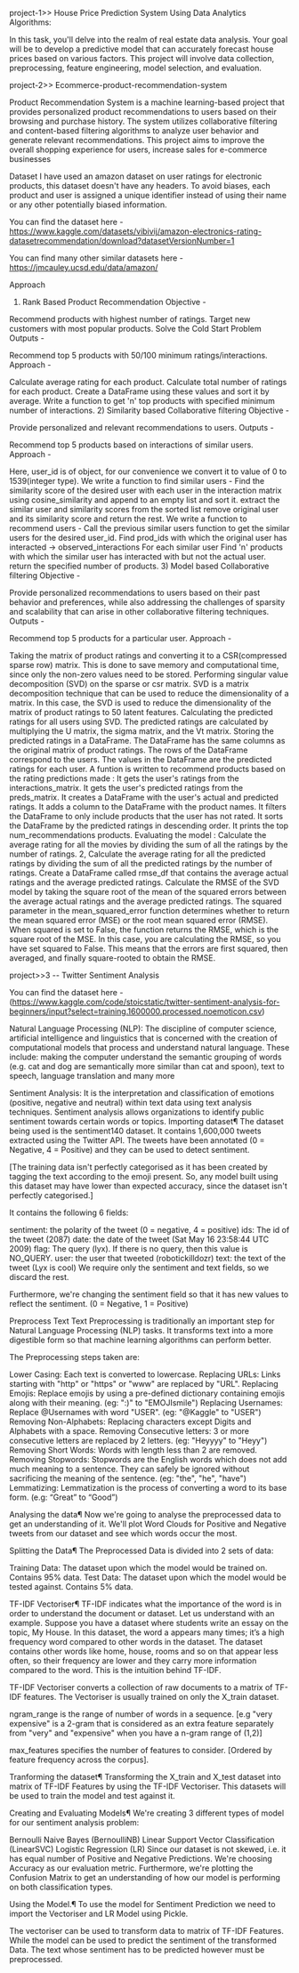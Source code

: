 project-1>> House Price Prediction System Using Data Analytics Algorithms:


In this task, you'll delve into the realm of real estate data analysis. Your goal will be to develop a predictive model that can accurately forecast house prices based on various factors.
This project will involve data collection, preprocessing, feature engineering, model selection, and evaluation.


project-2>> Ecommerce-product-recommendation-system


Product Recommendation System is a machine learning-based project that provides personalized product recommendations to users based on their browsing and purchase history. The system utilizes collaborative filtering and content-based filtering algorithms to analyze user behavior and generate relevant recommendations. This project aims to improve the overall shopping experience for users, increase sales for e-commerce businesses

Dataset
I have used an amazon dataset on user ratings for electronic products, this dataset doesn't have any headers. To avoid biases, each product and user is assigned a unique identifier instead of using their name or any other potentially biased information.

You can find the dataset here - https://www.kaggle.com/datasets/vibivij/amazon-electronics-rating-datasetrecommendation/download?datasetVersionNumber=1

You can find many other similar datasets here - https://jmcauley.ucsd.edu/data/amazon/

Approach
1) Rank Based Product Recommendation
Objective -

Recommend products with highest number of ratings.
Target new customers with most popular products.
Solve the Cold Start Problem
Outputs -

Recommend top 5 products with 50/100 minimum ratings/interactions.
Approach -

Calculate average rating for each product.
Calculate total number of ratings for each product.
Create a DataFrame using these values and sort it by average.
Write a function to get 'n' top products with specified minimum number of interactions.
2) Similarity based Collaborative filtering
Objective -

Provide personalized and relevant recommendations to users.
Outputs -

Recommend top 5 products based on interactions of similar users.
Approach -

Here, user_id is of object, for our convenience we convert it to value of 0 to 1539(integer type).
We write a function to find similar users -
Find the similarity score of the desired user with each user in the interaction matrix using cosine_similarity and append to an empty list and sort it.
extract the similar user and similarity scores from the sorted list
remove original user and its similarity score and return the rest.
We write a function to recommend users -
Call the previous similar users function to get the similar users for the desired user_id.
Find prod_ids with which the original user has interacted -> observed_interactions
For each similar user Find 'n' products with which the similar user has interacted with but not the actual user.
return the specified number of products.
3) Model based Collaborative filtering
Objective -

Provide personalized recommendations to users based on their past behavior and preferences, while also addressing the challenges of sparsity and scalability that can arise in other collaborative filtering techniques.
Outputs -

Recommend top 5 products for a particular user.
Approach -

Taking the matrix of product ratings and converting it to a CSR(compressed sparse row) matrix. This is done to save memory and computational time, since only the non-zero values need to be stored.
Performing singular value decomposition (SVD) on the sparse or csr matrix. SVD is a matrix decomposition technique that can be used to reduce the dimensionality of a matrix. In this case, the SVD is used to reduce the dimensionality of the matrix of product ratings to 50 latent features.
Calculating the predicted ratings for all users using SVD. The predicted ratings are calculated by multiplying the U matrix, the sigma matrix, and the Vt matrix.
Storing the predicted ratings in a DataFrame. The DataFrame has the same columns as the original matrix of product ratings. The rows of the DataFrame correspond to the users. The values in the DataFrame are the predicted ratings for each user.
A funtion is written to recommend products based on the rating predictions made :
It gets the user's ratings from the interactions_matrix.
It gets the user's predicted ratings from the preds_matrix.
It creates a DataFrame with the user's actual and predicted ratings.
It adds a column to the DataFrame with the product names.
It filters the DataFrame to only include products that the user has not rated.
It sorts the DataFrame by the predicted ratings in descending order.
It prints the top num_recommendations products.
Evaluating the model :
Calculate the average rating for all the movies by dividing the sum of all the ratings by the number of ratings. 2, Calculate the average rating for all the predicted ratings by dividing the sum of all the predicted ratings by the number of ratings.
Create a DataFrame called rmse_df that contains the average actual ratings and the average predicted ratings.
Calculate the RMSE of the SVD model by taking the square root of the mean of the squared errors between the average actual ratings and the average predicted ratings.
The squared parameter in the mean_squared_error function determines whether to return the mean squared error (MSE) or the root mean squared error (RMSE). When squared is set to False, the function returns the RMSE, which is the square root of the MSE. In this case, you are calculating the RMSE, so you have set squared to False. This means that the errors are first squared, then averaged, and finally square-rooted to obtain the RMSE.


project>>3 -- Twitter Sentiment Analysis

You can find the dataset here -(https://www.kaggle.com/code/stoicstatic/twitter-sentiment-analysis-for-beginners/input?select=training.1600000.processed.noemoticon.csv)

Natural Language Processing (NLP): The discipline of computer science, artificial intelligence and linguistics that is concerned with the creation of computational models that process and understand natural language. These include: making the computer understand the semantic grouping of words (e.g. cat and dog are semantically more similar than cat and spoon), text to speech, language translation and many more

Sentiment Analysis: It is the interpretation and classification of emotions (positive, negative and neutral) within text data using text analysis techniques. Sentiment analysis allows organizations to identify public sentiment towards certain words or topics.
Importing dataset¶
The dataset being used is the sentiment140 dataset. It contains 1,600,000 tweets extracted using the Twitter API. The tweets have been annotated (0 = Negative, 4 = Positive) and they can be used to detect sentiment.

[The training data isn't perfectly categorised as it has been created by tagging the text according to the emoji present. So, any model built using this dataset may have lower than expected accuracy, since the dataset isn't perfectly categorised.]

It contains the following 6 fields:

sentiment: the polarity of the tweet (0 = negative, 4 = positive)
ids: The id of the tweet (2087)
date: the date of the tweet (Sat May 16 23:58:44 UTC 2009)
flag: The query (lyx). If there is no query, then this value is NO_QUERY.
user: the user that tweeted (robotickilldozr)
text: the text of the tweet (Lyx is cool)
We require only the sentiment and text fields, so we discard the rest.

Furthermore, we're changing the sentiment field so that it has new values to reflect the sentiment. (0 = Negative, 1 = Positive)

Preprocess Text
Text Preprocessing is traditionally an important step for Natural Language Processing (NLP) tasks. It transforms text into a more digestible form so that machine learning algorithms can perform better.

The Preprocessing steps taken are:

Lower Casing: Each text is converted to lowercase.
Replacing URLs: Links starting with "http" or "https" or "www" are replaced by "URL".
Replacing Emojis: Replace emojis by using a pre-defined dictionary containing emojis along with their meaning. (eg: ":)" to "EMOJIsmile")
Replacing Usernames: Replace @Usernames with word "USER". (eg: "@Kaggle" to "USER")
Removing Non-Alphabets: Replacing characters except Digits and Alphabets with a space.
Removing Consecutive letters: 3 or more consecutive letters are replaced by 2 letters. (eg: "Heyyyy" to "Heyy")
Removing Short Words: Words with length less than 2 are removed.
Removing Stopwords: Stopwords are the English words which does not add much meaning to a sentence. They can safely be ignored without sacrificing the meaning of the sentence. (eg: "the", "he", "have")
Lemmatizing: Lemmatization is the process of converting a word to its base form. (e.g: “Great” to “Good”)

Analysing the data¶
Now we're going to analyse the preprocessed data to get an understanding of it. We'll plot Word Clouds for Positive and Negative tweets from our dataset and see which words occur the most.

Splitting the Data¶
The Preprocessed Data is divided into 2 sets of data:

Training Data: The dataset upon which the model would be trained on. Contains 95% data.
Test Data: The dataset upon which the model would be tested against. Contains 5% data.

TF-IDF Vectoriser¶
TF-IDF indicates what the importance of the word is in order to understand the document or dataset. Let us understand with an example. Suppose you have a dataset where students write an essay on the topic, My House. In this dataset, the word a appears many times; it’s a high frequency word compared to other words in the dataset. The dataset contains other words like home, house, rooms and so on that appear less often, so their frequency are lower and they carry more information compared to the word. This is the intuition behind TF-IDF.

TF-IDF Vectoriser converts a collection of raw documents to a matrix of TF-IDF features. The Vectoriser is usually trained on only the X_train dataset.

ngram_range is the range of number of words in a sequence. [e.g "very expensive" is a 2-gram that is considered as an extra feature separately from "very" and "expensive" when you have a n-gram range of (1,2)]

max_features specifies the number of features to consider. [Ordered by feature frequency across the corpus].

Tranforming the dataset¶
Transforming the X_train and X_test dataset into matrix of TF-IDF Features by using the TF-IDF Vectoriser. This datasets will be used to train the model and test against it.

Creating and Evaluating Models¶
We're creating 3 different types of model for our sentiment analysis problem:

Bernoulli Naive Bayes (BernoulliNB)
Linear Support Vector Classification (LinearSVC)
Logistic Regression (LR)
Since our dataset is not skewed, i.e. it has equal number of Positive and Negative Predictions. We're choosing Accuracy as our evaluation metric. Furthermore, we're plotting the Confusion Matrix to get an understanding of how our model is performing on both classification types.

Using the Model.¶
To use the model for Sentiment Prediction we need to import the Vectoriser and LR Model using Pickle.

The vectoriser can be used to transform data to matrix of TF-IDF Features. While the model can be used to predict the sentiment of the transformed Data. The text whose sentiment has to be predicted however must be preprocessed.
